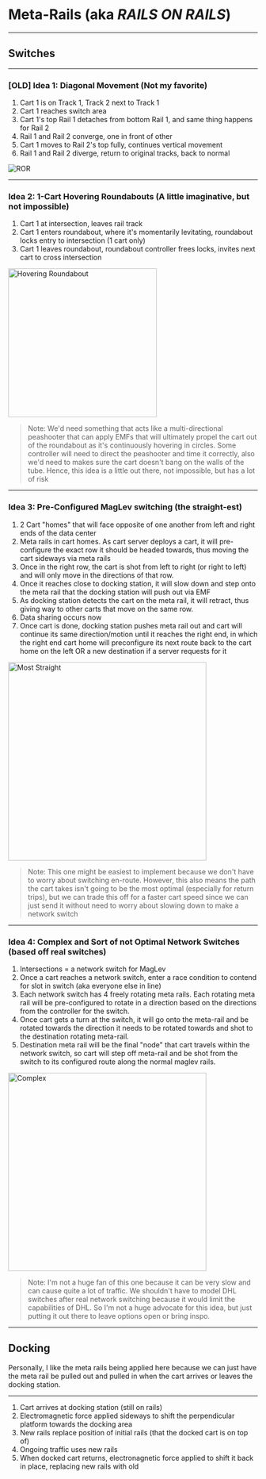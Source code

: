 # Meta-Rails (aka _RAILS ON RAILS_)

---

## Switches

---

### [OLD] Idea 1: Diagonal Movement (Not my favorite)

1. Cart 1 is on Track 1, Track 2 next to Track 1
3. Cart 1 reaches switch area
4. Cart 1's top Rail 1 detaches from bottom Rail 1, and same thing happens for Rail 2
5. Rail 1 and Rail 2 converge, one in front of other
6. Cart 1 moves to Rail 2's top fully, continues vertical movement
8. Rail 1 and Rail 2 diverge, return to original tracks, back to normal

![ROR](https://github.com/user-attachments/assets/18ded2d9-2f01-49f0-98cf-2911a123bb98)

---

### Idea 2: 1-Cart Hovering Roundabouts (A little imaginative, but not impossible)

1. Cart 1 at intersection, leaves rail track
3. Cart 1 enters roundabout, where it's momentarily levitating, roundabout locks entry to intersection (1 cart only)
4. Cart 1 leaves roundabout, roundabout controller frees locks, invites next cart to cross intersection

<img width="300" alt="Hovering Roundabout" src="https://github.com/user-attachments/assets/b9766f91-ade2-4047-a16c-8946bd444001" />

> Note: We'd need something that acts like a multi-directional peashooter that can apply EMFs that will ultimately propel the cart out of the roundabout as it's continuously hovering in circles. Some controller will need to direct the peashooter and time it correctly, also we'd need to makes sure the cart doesn't bang on the walls of the tube. Hence, this idea is a little out there, not impossible, but has a lot of risk

---

### Idea 3: Pre-Configured MagLev switching (the straight-est)
1. 2 Cart "homes" that will face opposite of one another from left and right ends of the data center
2. Meta rails in cart homes. As cart server deploys a cart, it will pre-configure the exact row it should be headed towards, thus moving the cart sideways via meta rails
3. Once in the right row, the cart is shot from left to right (or right to left) and will only move in the directions of that row.
4. Once it reaches close to docking station, it will slow down and step onto the meta rail that the docking station will push out via EMF
5. As docking station detects the cart on the meta rail, it will retract, thus giving way to other carts that move on the same row.
6. Data sharing occurs now
7. Once cart is done, docking station pushes meta rail out and cart will continue its same direction/motion until it reaches the right end, in which the right end cart home will preconfigure its next route back to the cart home on the left OR a new destination if a server requests for it

<img width="400" alt="Most Straight" src="https://github.com/user-attachments/assets/2768c2d2-470b-4a24-9ab3-48e28d3f7c81" />

> Note: This one might be easiest to implement because we don't have to worry about switching en-route. However, this also means the path the cart takes isn't going to be the most optimal (especially for return trips), but we can trade this off for a faster cart speed since we can just send it without need to worry about slowing down to make a network switch

---

### Idea 4: Complex and Sort of not Optimal Network Switches (based off real switches)

1. Intersections = a network switch for MagLev
2. Once a cart reaches a network switch, enter a race condition to contend for slot in switch (aka everyone else in line)
3. Each network switch has 4 freely rotating meta rails. Each rotating meta rail will be pre-configured to rotate in a direction based on the directions from the controller for the switch.
4. Once cart gets a turn at the switch, it will go onto the meta-rail and be rotated towards the direction it needs to be rotated towards and shot to the destination rotating meta-rail.
5. Destination meta rail will be the final "node" that cart travels within the network switch, so cart will step off meta-rail and be shot from the switch to its configured route along the normal maglev rails.

<img width="400" alt="Complex" src="https://github.com/user-attachments/assets/2c40a857-33cd-4047-84b8-3e518d1c67d3" />

> Note: I'm not a huge fan of this one because it can be very slow and can cause quite a lot of traffic. We shouldn't have to model DHL switches after real network switching because it would limit the capabilities of DHL. So I'm not a huge advocate for this idea, but just putting it out there to leave options open or bring inspo.

---

## Docking

Personally, I like the meta rails being applied here because we can just have the meta rail be pulled out and pulled in when the cart arrives or leaves the docking station. 

---

1. Cart arrives at docking station (still on rails)
2. Electromagnetic force applied sideways to shift the perpendicular platform towards the docking area
3. New rails replace position of initial rails (that the docked cart is on top of)
4. Ongoing traffic uses new rails
5. When docked cart returns, electronagnetic force applied to shift it back in place, replacing new rails with old

